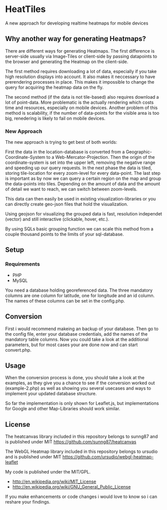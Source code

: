HeatTiles
=========

A new approach for developing realtime heatmaps for mobile devices

## Why another way for generating Heatmaps?

There are different ways for generating Heatmaps. 
The first difference is server-side usually via Image-Tiles 
or client-side by passing datapoints to the browser and
generating the Heatmap on the client-side.

The first method requires downloading a lot of data, especially if you take high resolution displays into account. It also makes it neccessary to have prerendering processes in place. This makes it impossible to change the query for acquiring the heatmap data on the fly. 

The second method (if the data is not tile-based) also requires download a lot of point-data. More problematic is the actually rendering which costs time and resources, especially on mobile devices. Another problem of this method is scalability, if the number of data-points for the visible area is too big, renedering is likely to fail on mobile devices.

### New Approach 

The new approach is trying to get best of both worlds:

First the data in the location-database is converted from a Geographic-Coordinate-System to a Web-Mercator-Projection. Then the origin of the coordinate-system is set into the upper left, removing the negative range and speeding up our query requests. In the next phase the data is tiled, storing tile-location for every zoom-level for every data-point.
The last step is important as by now we can query a certain region on the map and group the data-points into tiles. Depending on the amount of data and the amount of detail we want to reach, we can switch between zoom-levels.

This data can then easily be used in existing visualization-libraries or you can directly create geo-json files that hold the visualization.

Using geojson for visualizing the grouped data is fast, resolution independet (vector) and still interactive (clickable, hover, etc.).

By using SQLs basic grouping function we can scale this method from a couple thousand points to the limits of your sql-database.

## Setup

### Requirements

- PHP
- MySQL

You need a database holding georeferenced data.
The three mandatory columns are one column for latitude, one for longitude and an id column.
The names of these columns can be set in the config.php.

## Conversion

First i would recommend makeing an backup of your database. 
Then go to the config file, enter your database credentials,
add the names of the mandatory table columns.
Now you could take a look at the additional parameters,
but for most cases your are done now and can start convert.php.

## Usage

When the conversion process is done, you should take a look at
the examples, as they give you a chance to see if the conversion
worked out (example-2.php) as well as showing you several usecases
and ways to implement your updated database structure.

So far the implementation is only shown for Leaflet.js,
but implementations for Google and other Map-Libraries should
work similar.


## License

The heatcanvas library included in this repository belongs to sunng87 and is published under MIT
https://github.com/sunng87/heatcanvas

The WebGL Heatmap library included in this repository belongs to ursudio and is published under MIT
https://github.com/ursudio/webgl-heatmap-leaflet

My code is published under the MIT/GPL.

* http://en.wikipedia.org/wiki/MIT_License
* http://en.wikipedia.org/wiki/GNU_General_Public_License

If you make enhancements or code changes i would love to know so i can reshare your findings.